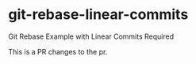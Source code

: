 # git-rebase-linear-commits
Git Rebase Example with Linear Commits Required

This is a PR changes to the pr.
